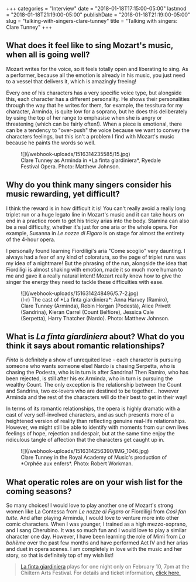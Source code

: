 +++
categories = "Interview"
date = "2018-01-18T17:15:00-05:00"
lastmod = "2018-01-18T21:19:00-05:00"
publishDate = "2018-01-18T21:19:00-05:00"
slug = "talking-with-singers-clare-tunney"
title = "Talking with singers: Clare Tunney"
+++

## What does it feel like to sing Mozart's music, when all is going well?

Mozart writes for the voice, so it feels totally open and liberating to sing. As a performer, because all the emotion is already in his music, you just need to a vessel that delivers it, which is amazingly freeing! 

Every one of his characters has a very specific voice type, but alongside this, each character has a different personality. He shows their personalities through the way that he writes for them, for example, the tessitura for my character, Arminda, is quite low for a soprano, but he does this deliberately by using the top of her range to emphasise when she is angry or threatening (which can be fairly often!). When a piece is emotional, there can be a tendency to "over-push" the voice because we want to convey the characters feelings, but this isn't a problem I find with Mozart's music because he paints the words so well.

<figure data-type="image">
![](/webhook-uploads/1516314235585/15.jpg)
<figcaption>Clare Tunney as Arminda in *La finta giardiniera*, Ryedale Festival Opera. Photo: Matthew Johnson.</figcaption>
</figure>

## Why do you think many singers consider his music rewarding, yet difficult? 

I think the reward is in how difficult it is! You can't really avoid a really long triplet run or a huge legato line in Mozart's music and it can take hours on end in a practice room to get his tricky arias into the body. Stamina can also be a real difficulty, whether it's just for one aria or the whole opera. For example, Susanna in *Le nozze di Figaro* is on stage for almost the entirety of the 4-hour opera. 

I personally found learning Fiordiligi's aria "Come scoglio" very daunting. I always had a fear of any kind of coloratura, so the page of triplet runs was my idea of a nightmare! But the phrasing of the run, alongside the idea that Fiordiligi is almost shaking with emotion, made it so much more human to me and gave it a really natural intent! Mozart really knew how to give the singer the energy they need to tackle these difficulties with ease. 

<figure data-type="image">
![](/webhook-uploads/1516314248496/5.7-2.jpg)
<figcaption>(l-r) The cast of *La finta giardiniera*: Anna Harvey (Ramiro), Clare Tunney (Arminda), Robin Horgan (Podestà), Alice Privett (Sandrina), Kieran Carrel (Count Belfiore), Jessica Cale (Serpetta), Harry Thatcher (Nardo). Photo: Matthew Johnson.</figcaption>
</figure>

##  What is *La finta giardiniera* about? What do you think it says about romantic relationships?

*Finta* is definitely a show of unrequited love - each character is pursuing someone who wants someone else!  Nardo is chasing Serpetta, who is chasing the Podesta, who is in turn is after Sandrina! Then Ramiro, who has been rejected, is still after his ex Arminda, who in turn is pursuing the wealthy Count. The only exception is the relationship between the Count and Sandrina, two ex-lovers who are destined to be together... however Arminda and the rest of the characters will do their best to get in their way!

In terms of its romantic relationships, the opera is highly dramatic with a cast of very self-involved characters, and as such presents more of a heightened version of reality than reflecting genuine real-life relationships. However, we might still be able to identify with moments from our own lives feelings of hope, rejection and despair, but at the same time enjoy the ridiculous tangle of affection that the characters get caught up in.

<figure data-type="image">
![](/webhook-uploads/1516314256390/IMG_1046.jpg)
<figcaption>Clare Tunney in the Royal Academy of Music's production of *Orphée aux enfers*. Photo: Robert Workman.</figcaption>
</figure>

## What operatic roles are on your wish list for the coming seasons?

So many choices! I would love to play another one of Mozart's strong women like La Contessa from *Le nozze di Figaro* or Fiordiligi from *Così fan tutte*. And after playing Arminda, I would love to venture more into other comic characters. When I was younger, I trained as a high mezzo-soprano, and I sang Cherubino. It was so much fun and I would love to play a similar character one day. However, I have been learning the role of Mimì from *La bohème* over the past few months and have performed Act IV and her arias and duet in opera scenes. I am completely in love with the music and her story, so that is definitely top of my wish list!

>[La finta giardiniera](https://chilternarts.com/event/mozart-garden-disguises-la-finta-giardiniera-opera/) plays for one night only on February 10, 7pm at the Chiltern Arts Festival. For details and ticket information, [click here.](https://chilternarts.com/event/mozart-garden-disguises-la-finta-giardiniera-opera/)

